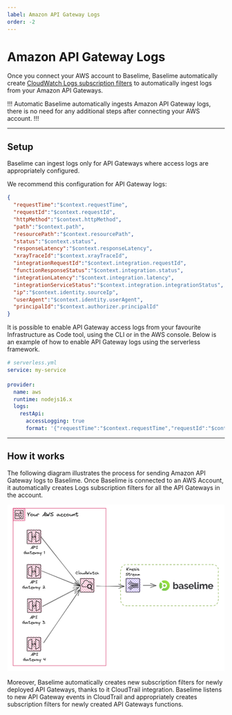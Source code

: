 ```yaml
---
label: Amazon API Gateway Logs
order: -2
---
```


# Amazon API Gateway Logs

Once you connect your AWS account to Baselime, Baselime automatically create
[CloudWatch Logs subscription filters](https://docs.aws.amazon.com/AmazonCloudWatch/latest/logs/SubscriptionFilters.html)
to automatically ingest logs from your Amazon API Gateways.


!!! Automatic
Baselime automatically ingests Amazon API Gateway logs, there is no need for any additional steps after connecting your AWS account.
!!!

---

## Setup

Baselime can ingest logs only for API Gateways where access logs are
appropriately configured.

We recommend this configuration for API Gateway logs:

```json #
{
  "requestTime":"$context.requestTime",
  "requestId":"$context.requestId",
  "httpMethod":"$context.httpMethod",
  "path":"$context.path",
  "resourcePath":"$context.resourcePath",
  "status":"$context.status",
  "responseLatency":"$context.responseLatency",
  "xrayTraceId":"$context.xrayTraceId",
  "integrationRequestId":"$context.integration.requestId",
  "functionResponseStatus":"$context.integration.status",
  "integrationLatency":"$context.integration.latency",
  "integrationServiceStatus":"$context.integration.integrationStatus",
  "ip":"$context.identity.sourceIp",
  "userAgent":"$context.identity.userAgent",
  "principalId":"$context.authorizer.principalId"
}
```

It is possible to enable API Gateway access logs from your favourite Infrastructure as Code tool, using the CLI or in the AWS console. Below is an example of how to enable API Gateway logs using the serverless framework.

```yaml #
# serverless.yml
service: my-service

provider:
  name: aws
  runtime: nodejs16.x
  logs:
    restApi:
      accessLogging: true
      format: '{"requestTime":"$context.requestTime","requestId":"$context.requestId","httpMethod":"$context.httpMethod","path":"$context.path","resourcePath":"$context.resourcePath","status":$context.status,"responseLatency":$context.responseLatency,"xrayTraceId":"$context.xrayTraceId","integrationRequestId":"$context.integration.requestId","functionResponseStatus":"$context.integration.status","integrationLatency":"$context.integration.latency","integrationServiceStatus":"$context.integration.integrationStatus","ip":"$context.identity.sourceIp","userAgent":"$context.identity.userAgent","principalId":"$context.authorizer.principalId"}'
```
---

## How it works

The following diagram illustrates the process for sending Amazon API Gateway logs to Baselime. Once Baselime is connected to an AWS Account, it automatically creates Logs subscription filters for all the API Gateways in the account.

![Sending API Gateway Logs to Baselime](../assets/images/illustrations/sending-data/apigateway.png)

Moreover, Baselime automatically creates new subscription filters for newly deployed API Gateways, thanks to it CloudTrail integration. Baselime listens to new API Gateway events in CloudTrail and appropriately creates subscription filters for newly created API Gateways functions. 



